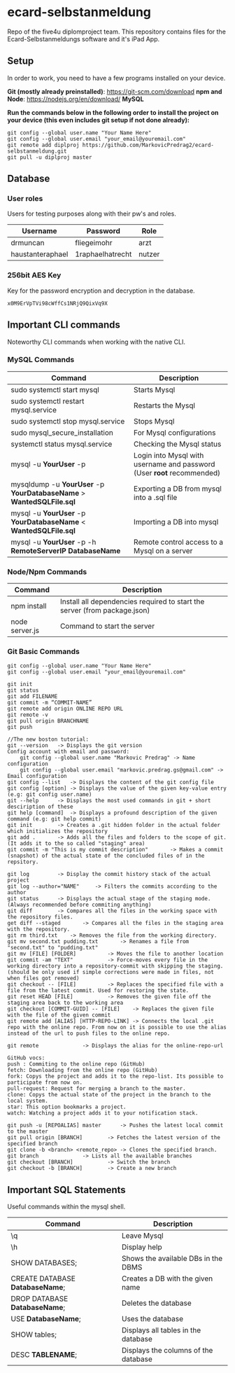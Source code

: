 # ecard-selbstanmeldung
Repo of the five4u diplomproject team. This repository contains files for the Ecard-Selbstanmeldungs software and it's iPad App.

## Setup
In order to work, you need to have a few programs installed on your device.

**Git (mostly already preinstalled)**: https://git-scm.com/download
**npm and Node**: https://nodejs.org/en/download/
**MySQL**

**Run the commands below in the following order to install the project on your device (this even includes git setup if not done already):**
```
git config --global user.name "Your Name Here"
git config --global user.email "your_email@youremail.com"
git remote add diplproj https://github.com/MarkovicPredrag2/ecard-selbstanmeldung.git
git pull -u diplproj master
```

## Database

### User roles
Users for testing purposes along with their pw's and roles.
	
| Username      	| Password		| Role		|
| ---------------------	| --------------------- | ------------- |
| drmuncan  		| fliegeimohr  		| arzt		|
| haustanteraphael 	| 1raphaelhatrecht	| nutzer	|

### 256bit AES Key
Key for the password encryption and decryption in the database.

```
x0M9ErVpTVi98cWffCs1NRjQ9QixVq9X
```

## Important CLI commands
Noteworthy CLI commands when working with the native CLI.

### MySQL Commands

| Command       | Description	|
| ------------- | ------------- |
| sudo systemctl start mysql  | Starts Mysql  |
| sudo systemctl restart mysql.service  | Restarts the Mysql  |
| sudo systemctl stop mysql.service  | Stops Mysql  |
| sudo mysql_secure_installation  | For Mysql configurations  |
| systemctl status mysql.service  | Checking the Mysql status  |
| mysql -u **YourUser** -p  | Login into Mysql with username and password (User **root** recommended) |
| mysqldump -u **YourUser** -p **YourDatabaseName** > **WantedSQLFile.sql**  | Exporting a DB from mysql into a .sql file  |
| mysql -u **YourUser** -p **YourDatabaseName** < **WantedSQLFile.sql**  | Importing a DB into mysql  |
| mysql -u **YourUser** -p -h **RemoteServerIP** **DatabaseName**  | Remote control access to a Mysql on a server  |

### Node/Npm Commands

| Command       | Description	|
| ------------- | ------------- |
| npm install | Install all dependencies required to start the server (from package.json) |
| node server.js | Command to start the server |

### Git Basic Commands

```
git config --global user.name "Your Name Here"
git config --global user.email "your_email@youremail.com"

git init
git status
git add FILENAME
git commit -m “COMMIT-NAME”
git remote add origin ONLINE REPO URL
git remote -v
git pull origin BRANCHNAME
git push

//The new boston tutorial:
git --version	-> Displays the git version
Config account with email and password:
	git config --global user.name "Markovic Predrag" -> Name configuration
	git config --global user.email "markovic.predrag.gs@gmail.com" -> Email configuration
git config --list	-> Displays the content of the git config file
git config [option]	-> Displays the value of the given key-value entry (e.g: git config user.name)
git --help		-> Displays the most used commands in git + short desciription of these
git help [command]	-> Displays a profound description of the given command (e.g: git help commit)
git init		-> Creates a .git hidden folder in the actual folder which initializes the repository
git add .		-> Adds all the files and folders to the scope of git. (It adds it to the so called "staging" area)
git commit -m "This is my commit description"		-> Makes a commit (snapshot) of the actual state of the concluded files of in the repsitory.

git log			-> Display the commit history stack of the actual project
git log --author="NAME"		-> Filters the commits according to the author
git status		-> Displays the actual stage of the staging mode. (Always recommended before commiting anything)
git diff		-> Compares all the files in the working space with the repository files.
get diff --staged		-> Compares all the files in the staging area with the repository.
git rm third.txt	-> Removes the file from the working directory.
git mv second.txt pudding.txt		-> Renames a file from "second.txt" to "pudding.txt"
git mv [FILE] [FOLDER]			-> Moves the file to another location
git commit -am "TEXT"			-> Force-moves every file in the working directory into a repository-commit with skipping the staging. (should be only used if simple corrections were made in files, not when files got removed)
git checkout -- [FILE]			-> Replaces the specified file with a file from the latest commit. Used for restoring the state.
git reset HEAD [FILE] 			-> Removes the given file off the staging area back to the working area
git checkout [COMMIT-GUID] -- [FILE]	-> Replaces the given file with the file of the given commit
git remote add [ALIAS] [HTTP-REPO-LINK]	-> Connects the local .git repo with the online repo. From now on it is possible to use the alias instead of the url to push files to the online repo.

git remote				-> Displays the alias for the online-repo-url

GitHub vocs:
push : Commiting to the online repo (GitHub)
fetch: Downloading from the online repo (GitHub)
fork: Copys the project and adds it to the repo-list. Its possible to participate from now on.
pull-request: Request for merging a branch to the master.
clone: Copys the actual state of the project in the branch to the local system.
star: This option bookmarks a project.
watch: Watching a project adds it to your notification stack.

git push -u [REPOALIAS] master		-> Pushes the latest local commit to the master
git pull origin [BRANCH]		-> Fetches the latest version of the specified branch
git clone -b <branch> <remote_repo>	-> Clones the specified branch.
git branch				-> Lists all the available branches
git checkout [BRANCH]			-> Switch the branch
git checkout -b [BRANCH]		-> Create a new branch
```

## Important SQL Statements
Useful commands within the mysql shell.

| Command       | Description	|
| ------------- | ------------- |
| \q  | Leave Mysql  |
| \h  | Display help  |
| SHOW DATABASES;  | Shows the available DBs in the DBMS  |
| CREATE DATABASE **DatabaseName**;  | Creates a DB with the given name  |
| DROP DATABASE **DatabaseName**;  | Deletes the database  |
| USE **DatabaseName**;  | Uses the database  |
| SHOW tables;  | Displays all tables in the database  |
| DESC **TABLENAME**; | Displays the columns of the database |

